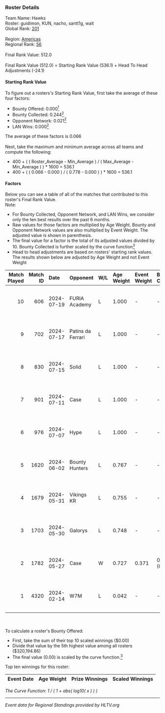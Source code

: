 ### Roster Details<br />
Team Name: Hawks<br />
Roster: guidimon, KUN, nacho, santt1g, wait<br />
Global Rank: [201](../../standings_global_2024_08_06.md)<br />
<br />
Region: [Americas]( ../../standings_americas_2024_08_06.md)<br />
Regional Rank: [56]( ../../standings_americas_2024_08_06.md)<br />
<br />
Final Rank Value:  512.0<br />
<br />
Final Rank Value (512.0) = Starting Rank Value (536.1) + Head To Head Adjustments (-24.1)<br />

#### Starting Rank Value<br />
To figure out a rosters's Starting Rank Value, first take the average of these four factors:<br />
- Bounty Offered: 0.000[<sup>1</sup>](#table2)
- Bounty Collected: 0.244[<sup>2</sup>](#table1)
- Opponent Network: 0.021[<sup>2</sup>](#table1)
- LAN Wins: 0.000[<sup>2</sup>](#table1)

The average of these factors is 0.066<br />
<br />
Next, take the maximum and minimum average across all teams and compute the following:<br />
- 400 + ( ( Roster_Average - Min_Average ) / ( Max_Average - Min_Average ) ) * 1600 = 536.1
- 400 + ( ( 0.066 - 0.000 ) / ( 0.778 - 0.000 ) ) * 1600 = 536.1


#### Factors<br />
Below you can see a table of all of the matches that contributed to this roster's Final Rank Value.<br />
Note:<br />

- For Bounty Collected, Opponent Network, and LAN Wins, we consider only the ten best results over the past 6 months.
- Raw values for those factors are multiplied by Age Weight. Bounty and Opponent Network values are also multiplied by Event Weight. The adjusted value is shown in parenthesis.
- The final value for a factor is the total of its adjusted values divided by 10. Bounty Collected is further scaled by the curve function[<sup>3</sup>](#curveFunction)
- Head to head adjustments are based on rosters' starting rank values. The results shown below are adjusted by Age Weight and not Event Weight
<span id="table1"></span><br />


| Match Played | Match ID | Date       | Opponent          | W/L | Age Weight | Event Weight | Bounty Collected | Opponent Network | LAN Wins  | H2H Adj. | Roster                               |
| -: | -: | :- | :- | :- | :- | :- | :- | :- | :- | -: | :- |
|           10 |      606 | 2024-07-19 | FURIA Academy     | L   | 1.000      | -            | -                | -                | -         |   -15.40 | guidimon, KUN, nacho, santt1g, wait  |
|            9 |      702 | 2024-07-17 | Patins da Ferrari | L   | 1.000      | -            | -                | -                | -         |    -5.72 | guidimon, KUN, nacho, santt1g, wait  |
|            8 |      830 | 2024-07-15 | Solid             | L   | 1.000      | -            | -                | -                | -         |    -4.66 | guidimon, KUN, nacho, santt1g, wait  |
|            7 |      901 | 2024-07-11 | Case              | L   | 1.000      | -            | -                | -                | -         |    -4.11 | guidimon, KUN, nacho, santt1g, wait  |
|            6 |      976 | 2024-07-07 | Hype              | L   | 1.000      | -            | -                | -                | -         |    -3.67 | F4QQ, guidimon, KUN, santt1g, wait   |
|            5 |     1620 | 2024-06-02 | Bounty Hunters    | L   | 0.767      | -            | -                | -                | -         |    -3.38 | ABM, christo, guidimon, KUN, santt1g |
|            4 |     1679 | 2024-05-31 | Vikings KR        | L   | 0.755      | -            | -                | -                | -         |    -4.51 | ABM, christo, guidimon, KUN, santt1g |
|            3 |     1703 | 2024-05-30 | Galorys           | L   | 0.748      | -            | -                | -                | -         |    -2.88 | ABM, christo, guidimon, KUN, santt1g |
|            2 |     1782 | 2024-05-27 | Case              | W   | 0.727      | 0.371        | 0.029 (0.008)    | 0.778 (0.210)    | 0 (0.000) |    20.41 | ABM, christo, guidimon, KUN, santt1g |
|            1 |     4320 | 2024-02-14 | W7M               | L   | 0.042      | -            | -                | -                | -         |    -0.20 | guidimon, KUN, nacho, nasher, PABLEK |

<br />
<span id="table2"></span><br />
To calculate a roster's Bounty Offered:<br />

- First, take the sum of their top 10 scaled winnings ($0.00)
- Divide that value by the 5th highest value among all rosters ($320,194.86)
- The final value (0.00) is scaled by the curve function.[<sup>3</sup>](#curveFunction)

Top ten winnings for this roster:<br />

| Event Date | Age Weight | Prize Winnings | Scaled Winnings |
| :- | -: | :- | :- |


<span id="curveFunction"></span>_The Curve Function: 1 / ( 1 + abs( log10( x ) ) )_<br />

---
_Event data for Regional Standings provided by HLTV.org_<br />
